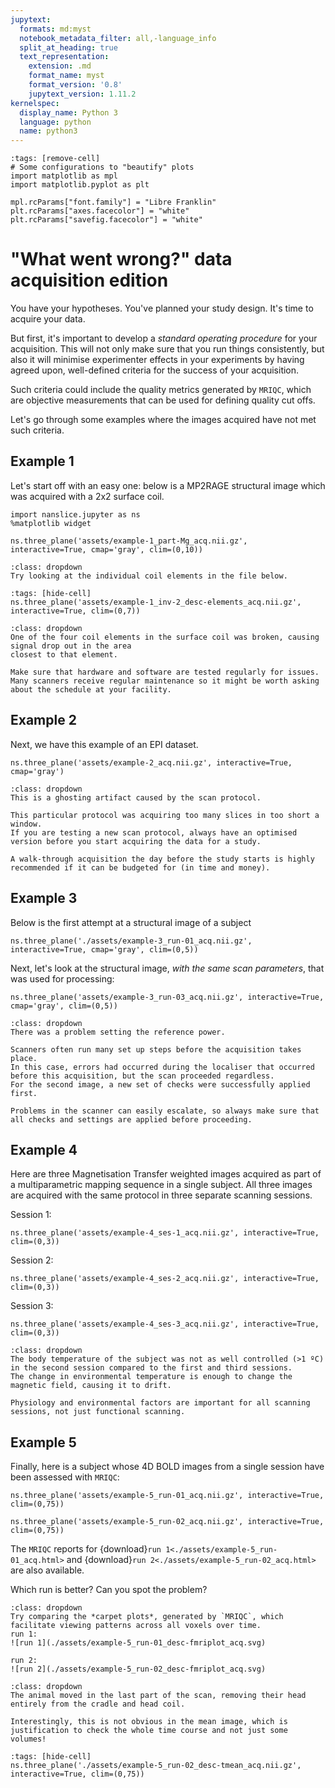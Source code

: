 ```yaml
---
jupytext:
  formats: md:myst
  notebook_metadata_filter: all,-language_info
  split_at_heading: true
  text_representation:
    extension: .md
    format_name: myst
    format_version: '0.8'
    jupytext_version: 1.11.2
kernelspec:
  display_name: Python 3
  language: python
  name: python3
---
```

```{code-cell} python
:tags: [remove-cell]
# Some configurations to "beautify" plots
import matplotlib as mpl
import matplotlib.pyplot as plt

mpl.rcParams["font.family"] = "Libre Franklin"
plt.rcParams["axes.facecolor"] = "white"
plt.rcParams["savefig.facecolor"] = "white"
```

# "What went wrong?" data acquisition edition
You have your hypotheses.
You've planned your study design.
It's time to acquire your data.

But first, it's important to develop a *standard operating procedure* for your acquisition.
This will not only make sure that you run things consistently, but also it will minimise experimenter effects 
in your experiments by having agreed upon, well-defined criteria for the success of your acquisition.

Such criteria could include the quality metrics generated by `MRIQC`, which are objective measurements
that can be used for defining quality cut offs.

Let's go through some examples where the images acquired have not met such criteria.

## Example 1
Let's start off with an easy one: below is a MP2RAGE structural image which was acquired with a 2x2 
surface coil.
```{code-cell} python
import nanslice.jupyter as ns
%matplotlib widget

ns.three_plane('assets/example-1_part-Mg_acq.nii.gz', interactive=True, cmap='gray', clim=(0,10))
```

```{hint}
:class: dropdown
Try looking at the individual coil elements in the file below.
```
```{code-cell} python
:tags: [hide-cell]
ns.three_plane('assets/example-1_inv-2_desc-elements_acq.nii.gz', interactive=True, clim=(0,7))
```

```{admonition} What do you think the problem was?
:class: dropdown
One of the four coil elements in the surface coil was broken, causing signal drop out in the area
closest to that element.

Make sure that hardware and software are tested regularly for issues.
Many scanners receive regular maintenance so it might be worth asking about the schedule at your facility.
```

## Example 2
Next, we have this example of an EPI dataset.

```{code-cell} python
ns.three_plane('assets/example-2_acq.nii.gz', interactive=True, cmap='gray')
```

```{admonition} What do you think the problem was?
:class: dropdown
This is a ghosting artifact caused by the scan protocol.

This particular protocol was acquiring too many slices in too short a window.
If you are testing a new scan protocol, always have an optimised version before you start acquiring the data for a study.

A walk-through acquisition the day before the study starts is highly recommended if it can be budgeted for (in time and money).
```

## Example 3
Below is the first attempt at a structural image of a subject
```{code-cell} python
ns.three_plane('./assets/example-3_run-01_acq.nii.gz', interactive=True, cmap='gray', clim=(0,5))
```

Next, let's look at the structural image, *with the same scan parameters*, that was used for processing:
```{code-cell} python
ns.three_plane('assets/example-3_run-03_acq.nii.gz', interactive=True, cmap='gray', clim=(0,5))
```

```{admonition} What is the difference between the two images??
:class: dropdown
There was a problem setting the reference power.

Scanners often run many set up steps before the acquisition takes place. 
In this case, errors had occurred during the localiser that occurred before this acquisition, but the scan proceeded regardless.
For the second image, a new set of checks were successfully applied first.

Problems in the scanner can easily escalate, so always make sure that all checks and settings are applied before proceeding.
```

## Example 4
Here are three Magnetisation Transfer weighted images acquired as part of a multiparametric mapping sequence in a single subject. All three images are acquired with the same protocol in three separate scanning sessions.

Session 1:
```{code-cell} python
ns.three_plane('assets/example-4_ses-1_acq.nii.gz', interactive=True, clim=(0,3))
```
Session 2:
```{code-cell} python
ns.three_plane('assets/example-4_ses-2_acq.nii.gz', interactive=True, clim=(0,3))
```
Session 3:
```{code-cell} python
ns.three_plane('assets/example-4_ses-3_acq.nii.gz', interactive=True, clim=(0,3))
```

```{admonition} Which image has the worst quality? What do you think the problem was?
:class: dropdown
The body temperature of the subject was not as well controlled (>1 ºC) in the second session compared to the first and third sessions.
The change in environmental temperature is enough to change the magnetic field, causing it to drift.

Physiology and environmental factors are important for all scanning sessions, not just functional scanning.
```

## Example 5
Finally, here is a subject whose 4D BOLD images from a single session have been assessed with `MRIQC`:
```{code-cell} python
ns.three_plane('assets/example-5_run-01_acq.nii.gz', interactive=True, clim=(0,75))
```
```{code-cell} python
ns.three_plane('assets/example-5_run-02_acq.nii.gz', interactive=True, clim=(0,75))
```

The `MRIQC` reports for {download}`run 1<./assets/example-5_run-01_acq.html>` and {download}`run 2<./assets/example-5_run-02_acq.html>` are also available.

Which run is better? Can you spot the problem?
```{hint}
:class: dropdown
Try comparing the *carpet plots*, generated by `MRIQC`, which facilitate viewing patterns across all voxels over time.
run 1:
![run 1](./assets/example-5_run-01_desc-fmriplot_acq.svg)

run 2:
![run 2](./assets/example-5_run-02_desc-fmriplot_acq.svg)
```

```{admonition} What do you think the problem was?
:class: dropdown
The animal moved in the last part of the scan, removing their head entirely from the cradle and head coil.

Interestingly, this is not obvious in the mean image, which is justification to check the whole time course and not just some volumes!
```
```{code-cell} python
:tags: [hide-cell]
ns.three_plane('./assets/example-5_run-02_desc-tmean_acq.nii.gz', interactive=True, clim=(0,75))
```